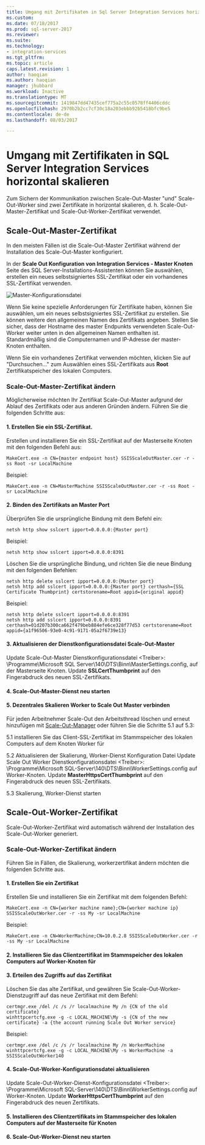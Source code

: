 ```yaml
---
title: Umgang mit Zertifikaten in Sql Server Integration Services horizontal skalieren | Microsoft Docs
ms.custom: 
ms.date: 07/18/2017
ms.prod: sql-server-2017
ms.reviewer: 
ms.suite: 
ms.technology:
- integration-services
ms.tgt_pltfrm: 
ms.topic: article
caps.latest.revision: 1
author: haoqian
ms.author: haoqian
manager: jhubbard
ms.workload: Inactive
ms.translationtype: MT
ms.sourcegitcommit: 1419847dd47435cef775a2c55c0578ff4406cddc
ms.openlocfilehash: 2970b2b2cc7cf30c18a203ebbb92b5418bfc9be5
ms.contentlocale: de-de
ms.lasthandoff: 08/03/2017

---
```

# <a name="deal-with-certificates-in-sql-server-integration-services-scale-out"></a>Umgang mit Zertifikaten in SQL Server Integration Services horizontal skalieren

Zum Sichern der Kommunikation zwischen Scale-Out-Master "und" Scale-Out-Worker sind zwei Zertifikate in horizontal skalieren, d. h. Scale-Out-Master-Zertifikat und Scale-Out-Worker-Zertifikat verwendet. 

## <a name="scale-out-master-certificate"></a>Scale-Out-Master-Zertifikat

In den meisten Fällen ist die Scale-Out-Master Zertifikat während der Installation des Scale-Out-Master konfiguriert.

In der **Scale Out Konfiguration von Integration Services - Master Knoten** Seite des SQL Server-Installations-Assistenten können Sie auswählen, erstellen ein neues selbstsigniertes SSL-Zertifikat oder ein vorhandenes SSL-Zertifikat verwenden.

![Master-Konfigurationsdatei](media/master-config.PNG)

Wenn Sie keine spezielle Anforderungen für Zertifikate haben, können Sie auswählen, um ein neues selbstsigniertes SSL-Zertifikat zu erstellen. Sie können weitere den allgemeinen Namen des Zertifikats angeben. Stellen Sie sicher, dass der Hostname des master Endpunkts verwendeten Scale-Out-Worker weiter unten in den allgemeinen Namen enthalten ist. Standardmäßig sind die Computernamen und IP-Adresse der master-Knoten enthalten. 

Wenn Sie ein vorhandenes Zertifikat verwenden möchten, klicken Sie auf "Durchsuchen…" zum Auswählen eines SSL-Zertifikats aus **Root** Zertifikatspeicher des lokalen Computers.

### <a name="change-scale-out-master-certificate"></a>Scale-Out-Master-Zertifikat ändern

Möglicherweise möchten Ihr Zertifikat Scale-Out-Master aufgrund der Ablauf des Zertifikats oder aus anderen Gründen ändern. Führen Sie die folgenden Schritte aus:

#### <a name="1-create-a-ssl-certificate"></a>1. Erstellen Sie ein SSL-Zertifikat.
Erstellen und installieren Sie ein SSL-Zertifikat auf der Masterseite Knoten mit den folgenden Befehl aus:
```dos
MakeCert.exe -n CN={master endpoint host} SSISScaleOutMaster.cer -r -ss Root -sr LocalMachine
```
Beispiel:
```dos
MakeCert.exe -n CN=MasterMachine SSISScaleOutMaster.cer -r -ss Root -sr LocalMachine
```

#### <a name="2-bind-the-certificate-to-master-port"></a>2. Binden des Zertifikats an Master Port
Überprüfen Sie die ursprüngliche Bindung mit dem Befehl ein:
```dos
netsh http show sslcert ipport=0.0.0.0:{Master port}
```
Beispiel:
```dos
netsh http show sslcert ipport=0.0.0.0:8391
```
Löschen Sie die ursprüngliche Bindung, und richten Sie die neue Bindung mit den folgenden Befehlen:
```dos
netsh http delete sslcert ipport=0.0.0.0:{Master port}
netsh http add sslcert ipport=0.0.0.0:{Master port} certhash={SSL Certificate Thumbprint} certstorename=Root appid={original appid}
```
Beispiel:
```dos
netsh http delete sslcert ipport=0.0.0.0:8391
netsh http add sslcert ipport=0.0.0.0:8391 certhash=01d207b300ca662f479beb884efe6ce328f77d53 certstorename=Root appid={a1f96506-93e0-4c91-9171-05a2f6739e13}
```
#### <a name="3-update-scale-out-master-service-configuration-file"></a>3. Aktualisieren der Dienstkonfigurationsdatei Scale-Out-Master
Update Scale-Out-Master Dienstkonfigurationsdatei \<Treiber\>: \Programme\Microsoft SQL Server\140\DTS\Binn\MasterSettings.config, auf der Masterseite Knoten. Update **SSLCertThumbprint** auf den Fingerabdruck des neuen SSL-Zertifikats.

#### <a name="4-restart-scale-out-master-service"></a>4. Scale-Out-Master-Dienst neu starten

#### <a name="5-reconnect-scale-out-worker-to-scale-out-master"></a>5. Dezentrales Skalieren Worker to Scale Out Master verbinden
Für jeden Arbeitnehmer Scale-Out den Arbeitsthread löschen und erneut hinzufügen mit [Scale-Out-Manager](integration-services-ssis-scale-out-manager.md) oder führen Sie die Schritte 5.1 auf 5.3:

5.1 installieren Sie das Client-SSL-Zertifikat im Stammspeicher des lokalen Computers auf dem Knoten Worker für

5.2 Aktualisieren der Skalierung, Worker-Dienst Konfiguration Datei Update Scale Out Worker Dienstkonfigurationsdatei \<Treiber\>: \Programme\Microsoft SQL-Server\140\DTS\Binn\WorkerSettings.config auf Worker-Knoten. Update **MasterHttpsCertThumbprint** auf den Fingerabdruck des neuen SSL-Zertifikats.

5.3 Skalierung, Worker-Dienst starten


## <a name="scale-out-worker-certificate"></a>Scale-Out-Worker-Zertifikat

Scale-Out-Worker-Zertifikat wird automatisch während der Installation des Scale-Out-Worker generiert. 

### <a name="change-scale-out-worker-certificate"></a>Scale-Out-Worker-Zertifikat ändern

Führen Sie in Fällen, die Skalierung, workerzertifikat ändern möchten die folgenden Schritte aus.

#### <a name="1-create-a-certificate"></a>1. Erstellen Sie ein Zertifikat
Erstellen Sie und installieren Sie ein Zertifikat mit dem folgenden Befehl:
```dos
MakeCert.exe -n CN={worker machine name};CN={worker machine ip} SSISScaleOutWorker.cer -r -ss My -sr LocalMachine
```
Beispiel:
```dos
MakeCert.exe -n CN=WorkerMachine;CN=10.0.2.8 SSISScaleOutWorker.cer -r -ss My -sr LocalMachine
```
#### <a name="2-install-the-client-certificate-to-the-root-store-of-local-machine-on-worker-node"></a>2. Installieren Sie das Clientzertifikat im Stammspeicher des lokalen Computers auf Worker-Knoten für

#### <a name="3-give-service-access-to-the-certificate"></a>3. Erteilen des Zugriffs auf das Zertifikat
Löschen Sie das alte Zertifikat, und gewähren Sie Scale-Out-Worker-Dienstzugriff auf das neue Zertifikat mit dem Befehl:
```dos
certmgr.exe /del /c /s /r localmachine My /n {CN of the old certificate}
winhttpcertcfg.exe -g -c LOCAL_MACHINE\My -s {CN of the new certificate} -a {the account running Scale Out Worker service}
```
Beispiel:
```dos
certmgr.exe /del /c /s /r localmachine My /n WorkerMachine
winhttpcertcfg.exe -g -c LOCAL_MACHINE\My -s WorkerMachine -a SSISScaleOutWorker140
```
#### <a name="4-update-scale-out-worker-configuration-file"></a>4. Scale-Out-Worker-Konfigurationsdatei aktualisieren
Update Scale-Out-Worker-Dienst-Konfigurationsdatei \<Treiber\>: \Programme\Microsoft SQL-Server\140\DTS\Binn\WorkerSettings.config auf Worker-Knoten. Update **WorkerHttpsCertThumbprint** auf den Fingerabdruck des neuen Zertifikats.

#### <a name="5-install-the-client-certificate-to-the-root-store-of-local-machine-on-master-node"></a>5. Installieren des Clientzertifikats im Stammspeicher des lokalen Computers auf der Masterseite für Knoten

#### <a name="6-restart-scale-out-worker-service"></a>6. Scale-Out-Worker-Dienst neu starten

